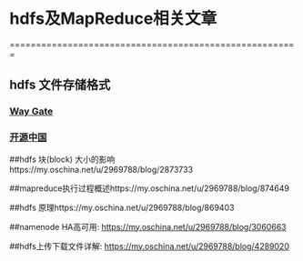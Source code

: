 # hdfs及MapReduce相关文章    
=======================================================    
## hdfs 文件存储格式  
### [Way Gate](/hdfs/fileAndStore.md)      
### [开源中国](https://my.oschina.net/u/2969788/blog/2875351)    
##hdfs 块(block) 大小的影响https://my.oschina.net/u/2969788/blog/2873733  
 
##mapreduce执行过程概述https://my.oschina.net/u/2969788/blog/874649 
  
##hdfs 原理https://my.oschina.net/u/2969788/blog/869403 
 
##namenode HA高可用: https://my.oschina.net/u/2969788/blog/3060663 
 
##hdfs上传下载文件详解: https://my.oschina.net/u/2969788/blog/4289020 
